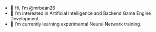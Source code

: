 - 👋 Hi, I’m @mrbean26
- 👀 I’m interested in Artificial Intelligence and Backend Game Engine Development.
- 🌱 I’m currently learning experimental Neural Network training.

<!---
mrbean26/mrbean26 is a ✨ special ✨ repository because its `README.md` (this file) appears on your GitHub profile.
You can click the Preview link to take a look at your changes.
--->
